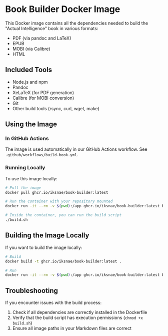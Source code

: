 # Book Builder Docker Image

This Docker image contains all the dependencies needed to build the "Actual Intelligence" book in various formats:

- PDF (via pandoc and LaTeX)
- EPUB
- MOBI (via Calibre)
- HTML

## Included Tools

- Node.js and npm
- Pandoc
- XeLaTeX (for PDF generation)
- Calibre (for MOBI conversion)
- Git
- Other build tools (rsync, curl, wget, make)

## Using the Image

### In GitHub Actions

The image is used automatically in our GitHub Actions workflow. See `.github/workflows/build-book.yml`.

### Running Locally

To use this image locally:

```bash
# Pull the image
docker pull ghcr.io/iksnae/book-builder:latest

# Run the container with your repository mounted
docker run -it --rm -v $(pwd):/app ghcr.io/iksnae/book-builder:latest bash

# Inside the container, you can run the build script
./build.sh
```

## Building the Image Locally

If you want to build the image locally:

```bash
# Build
docker build -t ghcr.io/iksnae/book-builder:latest .

# Run
docker run -it --rm -v $(pwd):/app ghcr.io/iksnae/book-builder:latest bash
```

## Troubleshooting

If you encounter issues with the build process:

1. Check if all dependencies are correctly installed in the Dockerfile
2. Verify that the build script has execution permissions (`chmod +x build.sh`)
3. Ensure all image paths in your Markdown files are correct
